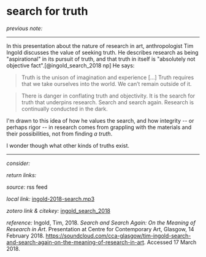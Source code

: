 # search for truth 

_previous note:_  

---

In this presentation about the nature of research in art, anthropologist Tim Ingold discusses the value of seeking truth. He describes research as being "aspirational" in its pursuit of truth, and that truth in itself is "absolutely not objective fact".[@ingold_search_2018 np] He says:

>Truth is the unison of imagination and experience  [...] Truth requires that we take ourselves into the world. We can’t remain outside of it.

>There is danger in conflating truth and objectivity. It is the search for truth that underpins research. Search and search again. Research is continually conducted in the dark.

I'm drawn to this idea of how he values the search, and how integrity -- or perhaps rigor -- in research comes from grappling with the materials and their possibilities, not from finding _a truth_.
 
I wonder though what other kinds of truths exist. 

--- 

_consider:_ 


_return links:_

_source:_  rss feed    

_local link:_ [ingold-2018-search.mp3](hook://file/kgv4V8C7D?p=RHJvcGJveC9iaWJsaW9ncmFwaHkgcGRmcw==&n=ingold-2018-search.mp3)

_zotero link & citekey:_ [ingold_search_2018](zotero://select/items/1_FLKQJ8WZ)

_reference:_ Ingold, Tim, 2018. _Search and Search Again: On the Meaning of Research in Art_. Presentation at Centre for Contemporary Art, Glasgow, 14 February 2018. <https://soundcloud.com/cca-glasgow/tim-ingold-search-and-search-again-on-the-meaning-of-research-in-art>. Accessed 17 March 2018.



